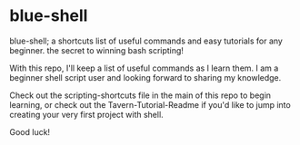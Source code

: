 # blue-shell
blue-shell; a shortcuts list of useful commands and easy tutorials for any beginner. the secret to winning bash scripting! 

With this repo, I'll keep a list of useful commands as I learn them. I am a beginner shell script user and looking forward to sharing my knowledge. 

Check out the scripting-shortcuts file in the main of this repo to begin learning, or check out the Tavern-Tutorial-Readme if you'd like to jump into creating your very first project with shell. 

Good luck! 
